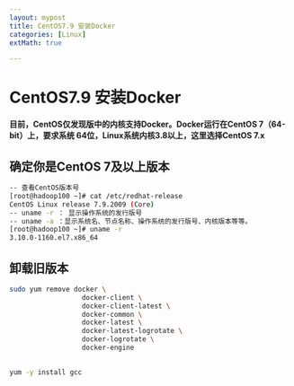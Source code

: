 ```yaml
---
layout: mypost
title: CentOS7.9 安装Docker
categories: [Linux]
extMath: true

---
```


# CentOS7.9 安装Docker

**目前，CentOS仅发现版中的内核支持Docker。Docker运行在CentOS 7（64-bit）上，要求系统 64位，Linux系统内核3.8以上，这里选择CentOS 7.x**

## 确定你是CentOS 7及以上版本

```bash
-- 查看CentOS版本号
[root@hadoop100 ~]# cat /etc/redhat-release
CentOS Linux release 7.9.2009 (Core)
-- uname -r ： 显示操作系统的发行版号
-- uname -a ：显示系统名、节点名称、操作系统的发行版号、内核版本等等。
[root@hadoop100 ~]# uname -r
3.10.0-1160.el7.x86_64
```

## 卸载旧版本

```bash
sudo yum remove docker \
                  docker-client \
                  docker-client-latest \
                  docker-common \
                  docker-latest \
                  docker-latest-logrotate \
                  docker-logrotate \
                  docker-engine
                 

```

```bash
yum -y install gcc
```